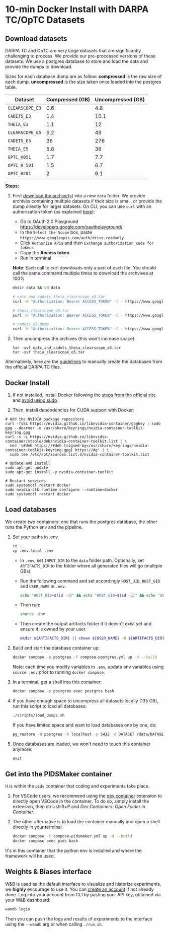 # 10-min Docker Install with DARPA TC/OpTC Datasets 

## Download datasets

DARPA TC and OpTC are very large datasets that are significantly challenging to process. We provide our pre-processed versions of these datasets. We use a postgres database to store and load the data and provide the dumps to download.

Sizes for each database dump are as follow: **compressed** is the raw size of each dump, **uncompressed** is the size taken once loaded into the postgres table.

| Dataset       | Compressed (GB) | Uncompressed (GB) |
|---------------|------------------|-------------------|
| `CLEARSCOPE_E3` | 0.6              | 4.8               |
| `CADETS_E3`     | 1.4              | 10.1              |
| `THEIA_E3`      | 1.1              | 12                |
| `CLEARSCOPE_E5` | 6.2              | 49                |
| `CADETS_E5`     | 36               | 276               |
| `THEIA_E5`      | 5.8              | 36                |
| `OPTC_H051`     | 1.7              | 7.7               |
| `OPTC_H_501`    | 1.5              | 6.7               |
| `OPTC_H201`     | 2                | 9.1               |

**Steps:**

1. First [download the archive(s)](https://drive.google.com/drive/folders/1cTSrl_CTxg_rTC_ENddaqAxJXOku8O6y) into a new `data` folder. We provide archives containing multiple datasets if their size is small, or provide the dump directly for larger datasets.
    On CLI, you can use `curl` with an authorization token (as explained [here](https://stackoverflow.com/a/67550427/10183259)):
    
    - Go to OAuth 2.0 Playground https://developers.google.com/oauthplayground/
    - In the `Select the Scope` box, paste `https://www.googleapis.com/auth/drive.readonly`
    - Click `Authorize APIs` and then `Exchange authorization code for tokens`
    - Copy the **Access token**
    - Run in terminal
    
    **Note**: Each call to curl downloads only a part of each file. You should call the same command multiple times to download the archvives at 100%

    ```sh
    mkdir data && cd data
    
    # optc_and_cadets_theia_clearscope_e3.tar
    curl -H "Authorization: Bearer ACCESS_TOKEN" -C - https://www.googleapis.com/drive/v3/files/11YVPAuWfeEqC_zV8KD0gNrnEPbHf2Y4M?alt=media -o optc_and_cadets_theia_clearscope_e3.tar

    # theia_clearscope_e5.tar
    curl -H "Authorization: Bearer ACCESS_TOKEN" -C - https://www.googleapis.com/drive/v3/files/1DfolzEa3PVz_6fGZUNEUm0sBP42LB7_1?alt=media -o theia_clearscope_e5.tar

    # cadets_e5.dump
    curl -H "Authorization: Bearer ACCESS_TOKEN" -C - https://www.googleapis.com/drive/v3/files/1Xiq7w0Ofz4jZG2PVFuNqi_i0fm28kRcT?alt=media -o cadets_e5.dump
    ```

2. Then uncompress the archives (this won't increase space)
    ```
    tar -xvf optc_and_cadets_theia_clearscope_e3.tar
    tar -xvf theia_clearscope_e5.tar
    ```

Alternatively, here are the [guidelines](./create-db-from-scratch.md) to manually create the databases from the official DARPA TC files.

## Docker Install

1. If not installed, install Docker following the [steps from the official site](https://docs.docker.com/engine/install/ubuntu/#install-using-the-repository) and [avoid using sudo](https://docs.docker.com/engine/install/linux-postinstall/#manage-docker-as-a-non-root-user).

2. Then, install dependencies for CUDA support with Docker:

```shell
# Add the NVIDIA package repository
curl -fsSL https://nvidia.github.io/libnvidia-container/gpgkey | sudo gpg --dearmor -o /usr/share/keyrings/nvidia-container-toolkit-keyring.gpg
curl -s -L https://nvidia.github.io/libnvidia-container/stable/deb/nvidia-container-toolkit.list | \
  sed 's#deb https://#deb [signed-by=/usr/share/keyrings/nvidia-container-toolkit-keyring.gpg] https://#g' | \
  sudo tee /etc/apt/sources.list.d/nvidia-container-toolkit.list

# Update and install
sudo apt-get update
sudo apt-get install -y nvidia-container-toolkit

# Restart services
sudo systemctl restart docker
sudo nvidia-ctk runtime configure --runtime=docker
sudo systemctl restart docker
```

## Load databases
We create two containers: one that runs the postgres database, the other runs the Python env and the pipeline.

1. Set your paths in .env
    ```sh
    cd ..
    cp .env.local .env
    ```
    
    - In `.env`, set `INPUT_DIR` to the `data` folder path. Optionally, set `ARTIFACTS_DIR` to the folder where all generated files will go (multiple GBs).
    
    - Run the following command and set accordingly `HOST_UID`, `HOST_GID` and `USER_NAME` in `.env`.
        ```sh
        echo "HOST_UID=$(id -u)" && echo "HOST_GID=$(id -g)" && echo "USER_NAME=$(whoami)"
        ```

    - Then run:
        ```sh
        source .env
        ```

    - Then create the output artifacts folder if it doesn't exist yet and ensure it is owned by your user.
        ```sh
        mkdir ${ARTIFACTS_DIR} || chown ${USER_NAME} -R ${ARTIFACTS_DIR}
        ```

2. Build  and start the database container up:
    ```sh
    docker compose -p postgres -f compose-postgres.yml up -d --build
    ```
    Note: each time you modify variables in `.env`, update env variables using `source .env` prior to running `docker compose`.
    
3. In a terminal, get a shell into this container:
    ```sh
    docker compose -p postgres exec postgres bash
    ```
4. If you have enough space to uncompress all datasets locally (135 GB), run this script to load all databases:
    ```sh
    ./scripts/load_dumps.sh
    ```
    If you have limited space and want to load databases one by one, do:
    ```sh
    pg_restore -U postgres -h localhost -p 5432 -d DATASET /data/DATASET.dump
    ```
6. Once databases are loaded, we won't need to touch this container anymore:
    ```sh
    exit
    ```

## Get into the PIDSMaker container

It is within the `pids` container that coding and experiments take place.

1. For VSCode users, we recommend using the [dev container](https://code.visualstudio.com/docs/devcontainers/create-dev-container) extension to directly open VSCode in the container. To do so, simply install the extension, then ctrl+shift+P and <i>Dev Containers: Open Folder in Container</i>.

2. The other alternative is to load the container manually and open a shell directly in your terminal.
    ```sh
    docker compose -f compose-pidsmaker.yml up -d --build
    docker compose exec pids bash
    ```

It's in this container that the python env is installed and where the framework will be used.

## Weights & Biases interface

W&B is used as the default interface to visualize and historize experiments, we **highly** encourage to use it. You can [create an account](https://wandb.ai/site/) if not already done. Log into your account from CLI by pasting your API key, obtained via your W&B dashboard:

```sh
wandb login
```

Then you can push the logs and results of experiments to the interface using the `--wandb` arg or when calling `./run.sh`.
